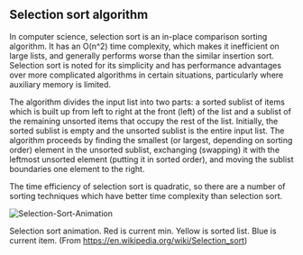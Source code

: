 ## Selection sort algorithm

In computer science, selection sort is an in-place comparison sorting algorithm. It has an O(n^2) time complexity, which makes it inefficient on large lists, and generally performs worse than the similar insertion sort. Selection sort is noted for its simplicity and has performance advantages over more complicated algorithms in certain situations, particularly where auxiliary memory is limited.

The algorithm divides the input list into two parts: a sorted sublist of items which is built up from left to right at the front (left) of the list and a sublist of the remaining unsorted items that occupy the rest of the list. Initially, the sorted sublist is empty and the unsorted sublist is the entire input list. The algorithm proceeds by finding the smallest (or largest, depending on sorting order) element in the unsorted sublist, exchanging (swapping) it with the leftmost unsorted element (putting it in sorted order), and moving the sublist boundaries one element to the right.

The time efficiency of selection sort is quadratic, so there are a number of sorting techniques which have better time complexity than selection sort. 

![Selection-Sort-Animation](https://github.com/AlinaShirokova/selection-sort/assets/43037374/ad7dc975-74bb-4ae9-adcd-833ea618eb15)

Selection sort animation. Red is current min. Yellow is sorted list. Blue is current item.
(From https://en.wikipedia.org/wiki/Selection_sort)
